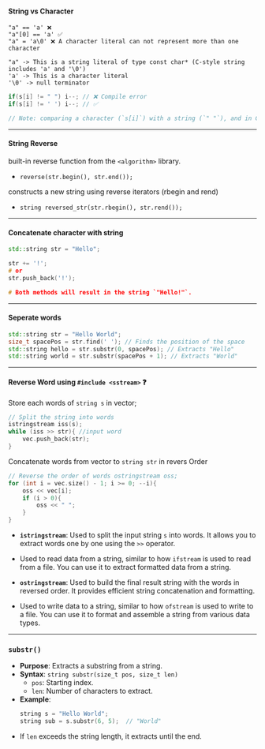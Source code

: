 

#### String vs Character
```
"a" == 'a' ❌  
"a"[0] == 'a' ✅
"a" = 'a\0' ❌ A character literal can not represent more than one character

"a" -> This is a string literal of type const char* (C-style string includes 'a' and '\0')
'a' -> This is a character literal
'\0' -> null terminator
```


```cpp
if(s[i] != " ") i--; // ❌ Compile error
if(s[i] != ' ') i--; // ✅

// Note: comparing a character (`s[i]`) with a string (`" "`), and in C or C++, a string literal (like `" "`) is treated as a `const char *` (a pointer to characters), while `s[i]` is a single `char`. These two types are not directly comparable.
```
---
#### String Reverse
built-in reverse function from the `<algorithm>` library.
- `reverse(str.begin(), str.end());`

constructs a new string using reverse iterators (rbegin and rend)
- `string reversed_str(str.rbegin(), str.rend());`

---

#### Concatenate character with string
```cpp
std::string str = "Hello";

str += '!';
# or
str.push_back('!');

# Both methods will result in the string `"Hello!"`.
```

---
#### Seperate words

```cpp
std::string str = "Hello World"; 
size_t spacePos = str.find(' '); // Finds the position of the space 
std::string hello = str.substr(0, spacePos); // Extracts "Hello" 
std::string world = str.substr(spacePos + 1); // Extracts "World"
```

---
#### Reverse Word using  `#include <sstream>` ❓

Store each words of `string s` in vector;
```cpp
// Split the string into words
istringstream iss(s);
while (iss >> str){ //input word
	vec.push_back(str); 
}
```

Concatenate words from vector to  `string str` in revers Order
```cpp
// Reverse the order of words ostringstream oss;
for (int i = vec.size() - 1; i >= 0; --i){
	oss << vec[i];
	if (i > 0){
		oss << " ";
	} 
}
```


- **`istringstream`**: Used to split the input string `s` into words. It allows you to extract words one by one using the `>>` operator.
- Used to read data from a string, similar to how `ifstream` is used to read from a file. You can use it to extract formatted data from a string.

- **`ostringstream`**: Used to build the final result string with the words in reversed order. It provides efficient string concatenation and formatting.
- Used to write data to a string, similar to how `ofstream` is used to write to a file.  You can use it to format and assemble a string from various data types.
---
### `substr()`

- **Purpose**: Extracts a substring from a string.
- **Syntax**: `string substr(size_t pos, size_t len)`
  - `pos`: Starting index.
  - `len`: Number of characters to extract.
- **Example**:
  ```cpp
  string s = "Hello World";
  string sub = s.substr(6, 5);  // "World"
  ```
- If `len` exceeds the string length, it extracts until the end.